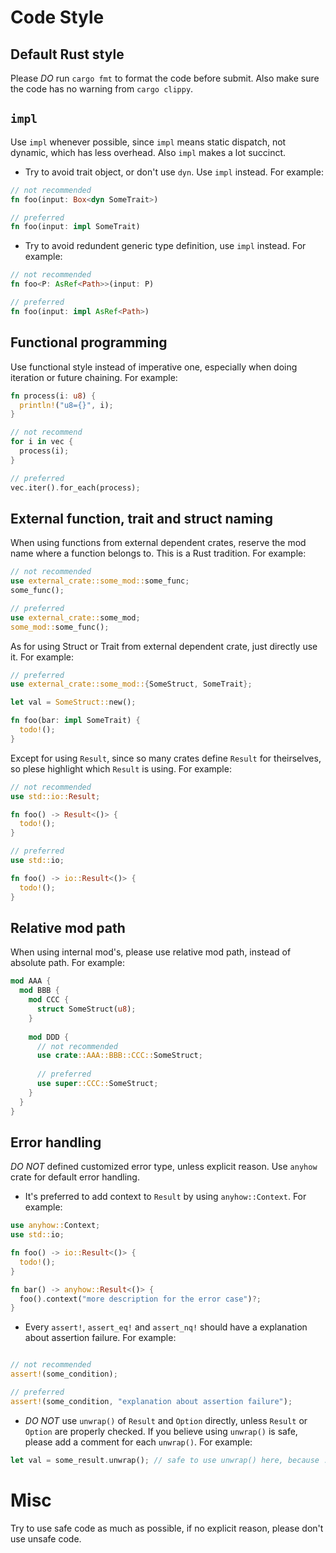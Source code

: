 # Code Style

## Default Rust style

Please *DO* run `cargo fmt` to format the code before submit.
Also make sure the code has no warning from `cargo clippy`.

## `impl`

Use `impl` whenever possible, since `impl` means static dispatch, not dynamic, which has less overhead.
Also `impl` makes a lot succinct.
* Try to avoid trait object, or don't use `dyn`. Use `impl` instead. For example:
```Rust
// not recommended
fn foo(input: Box<dyn SomeTrait>)

// preferred
fn foo(input: impl SomeTrait)
```

* Try to avoid redundent generic type definition, use `impl` instead. For example:
```Rust
// not recommended
fn foo<P: AsRef<Path>>(input: P)

// preferred
fn foo(input: impl AsRef<Path>)
```

## Functional programming

Use functional style instead of imperative one, especially when doing iteration or future chaining.
For example:
```Rust
fn process(i: u8) {
  println!("u8={}", i);
}

// not recommend
for i in vec {
  process(i);
}

// preferred
vec.iter().for_each(process);
```

## External function, trait and struct naming

When using functions from external dependent crates, reserve the mod name where a function belongs to.
This is a Rust tradition. For example:
```Rust
// not recommended
use external_crate::some_mod::some_func;
some_func();

// preferred
use external_crate::some_mod;
some_mod::some_func();
```
As for using Struct or Trait from external dependent crate, just directly use it. For example:
```Rust
// preferred
use external_crate::some_mod::{SomeStruct, SomeTrait};

let val = SomeStruct::new();

fn foo(bar: impl SomeTrait) {
  todo!();
}
```

Except for using `Result`, since so many crates define `Result` for theirselves,
so plese highlight which `Result` is using. For example:
```Rust
// not recommended
use std::io::Result;

fn foo() -> Result<()> {
  todo!();
}

// preferred
use std::io;

fn foo() -> io::Result<()> {
  todo!();
}

```

## Relative mod path

When using internal mod's, please use relative mod path, instead of absolute path. For example:
```Rust
mod AAA {
  mod BBB {
    mod CCC {
      struct SomeStruct(u8);
    }
    
    mod DDD {
      // not recommended
      use crate::AAA::BBB::CCC::SomeStruct;
      
      // preferred
      use super::CCC::SomeStruct;
    }
  }
}
```

## Error handling

*DO NOT* defined customized error type, unless explicit reason. Use `anyhow` crate for default error handling.
* It's preferred to add context to `Result` by using `anyhow::Context`. For example:
```Rust
use anyhow::Context;
use std::io;

fn foo() -> io::Result<()> {
  todo!();
}

fn bar() -> anyhow::Result<()> {
  foo().context("more description for the error case")?;
}

```

* Every `assert!`, `assert_eq!` and `assert_nq!` should have a explanation about assertion failure. For example:
```Rust

// not recommended
assert!(some_condition);

// preferred
assert!(some_condition, "explanation about assertion failure");
```

* *DO NOT* use `unwrap()` of `Result` and `Option` directly, unless `Result` or `Option` are properly checked.
If you believe using `unwrap()` is safe, please add a comment for each `unwrap()`.
For example:
```Rust
let val = some_result.unwrap(); // safe to use unwrap() here, because ...
```


# Misc

Try to use safe code as much as possible, if no explicit reason, please don't use unsafe code.
